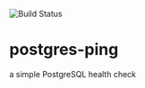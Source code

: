 ![Build Status](https://travis-ci.org/laurentleseigneur/postgres-ping)

# postgres-ping
a simple PostgreSQL health check
